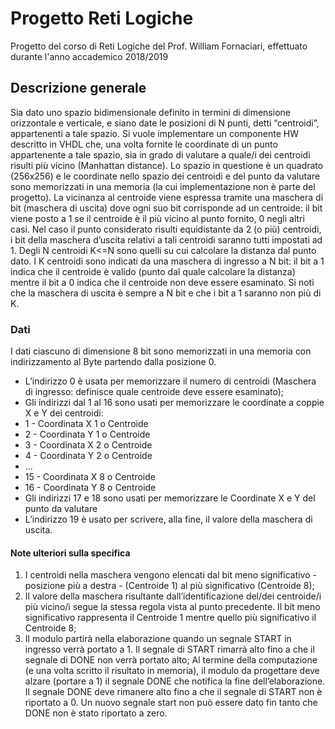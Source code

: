 # Progetto Reti Logiche

Progetto del corso di Reti Logiche del Prof. William Fornaciari, effettuato durante l'anno accademico 2018/2019

## Descrizione generale
Sia dato uno spazio bidimensionale definito in termini di dimensione orizzontale e verticale,
e siano date le posizioni di N punti, detti “centroidi”, appartenenti a tale spazio. Si vuole
implementare un componente HW descritto in VHDL che, una volta fornite le coordinate di
un punto appartenente a tale spazio, sia in grado di valutare a quale/i dei centroidi risulti più
vicino (Manhattan distance).
Lo spazio in questione è un quadrato (256x256) e le coordinate nello spazio dei centroidi e
del punto da valutare sono memorizzati in una memoria (la cui implementazione non è parte
del progetto). La vicinanza al centroide viene espressa tramite una maschera di bit
(maschera di uscita) dove ogni suo bit corrisponde ad un centroide: il bit viene posto a 1 se il
centroide è il più vicino al punto fornito, 0 negli altri casi. Nel caso il punto considerato risulti
equidistante da 2 (o più) centroidi, i bit della maschera d’uscita relativi a tali centroidi
saranno tutti impostati ad 1.
Degli N centroidi K<=N sono quelli su cui calcolare la distanza dal punto dato. I K centroidi
sono indicati da una maschera di ingresso a N bit: il bit a 1 indica che il centroide è valido
(punto dal quale calcolare la distanza) mentre il bit a 0 indica che il centroide non deve
essere esaminato. Si noti che la maschera di uscita è sempre a N bit e che i bit a 1 saranno
non più di K.
### Dati
I dati ciascuno di dimensione 8 bit sono memorizzati in una memoria con indirizzamento al
Byte partendo dalla posizione 0.
- L’indirizzo 0 è usata per memorizzare il numero di centroidi (Maschera di ingresso:
definisce quale centroide deve essere esaminato);
- Gli indirizzi dal 1 al 16 sono usati per memorizzare le coordinate a coppie X e Y dei
centroidi:
- 1 - Coordinata X 1 o Centroide
- 2 - Coordinata Y 1 o Centroide
- 3 - Coordinata X 2 o Centroide
- 4 - Coordinata Y 2 o Centroide
- …
- 15 - Coordinata X 8 o Centroide
- 16 - Coordinata Y 8 o Centroide
- Gli indirizzi 17 e 18 sono usati per memorizzare le Coordinate X e Y del punto da
valutare
- L’indirizzo 19 è usato per scrivere, alla fine, il valore della maschera di uscita.

#### Note ulteriori sulla specifica
1. I centroidi nella maschera vengono elencati dal bit meno significativo -posizione più a
destra - (Centroide 1) al più significativo (Centroide 8);
2. Il valore della maschera risultante dall’identificazione del/dei centroide/i più vicino/i
segue la stessa regola vista al punto precedente. Il bit meno significativo rappresenta
il Centroide 1 mentre quello più significativo il Centroide 8;
3. Il modulo partirà nella elaborazione quando un segnale START in ingresso verrà
portato a 1. Il segnale di START rimarrà alto fino a che il segnale di DONE non verrà
portato alto; Al termine della computazione (e una volta scritto il risultato in memoria),
il modulo da progettare deve alzare (portare a 1) il segnale DONE che notifica la fine
dell’elaborazione. Il segnale DONE deve rimanere alto fino a che il segnale di START
non è riportato a 0. Un nuovo segnale start non può essere dato fin tanto che DONE
non è stato riportato a zero.

